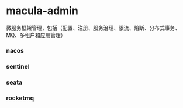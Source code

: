 # macula-admin

微服务框架管理，包括（配置、注册、服务治理、限流、熔断、分布式事务、MQ、多租户和应用管理）

### nacos

### sentinel

### seata

### rocketmq